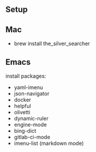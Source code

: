 ## Setup

## Mac
* brew install the_silver_searcher


## Emacs 

install packages:

* yaml-imenu
* json-navigator
* docker
* helpful
* olivetti
* dynamic-ruler
* engine-mode
* bing-dict
* gitlab-ci-mode
* imenu-list (markdown mode)
